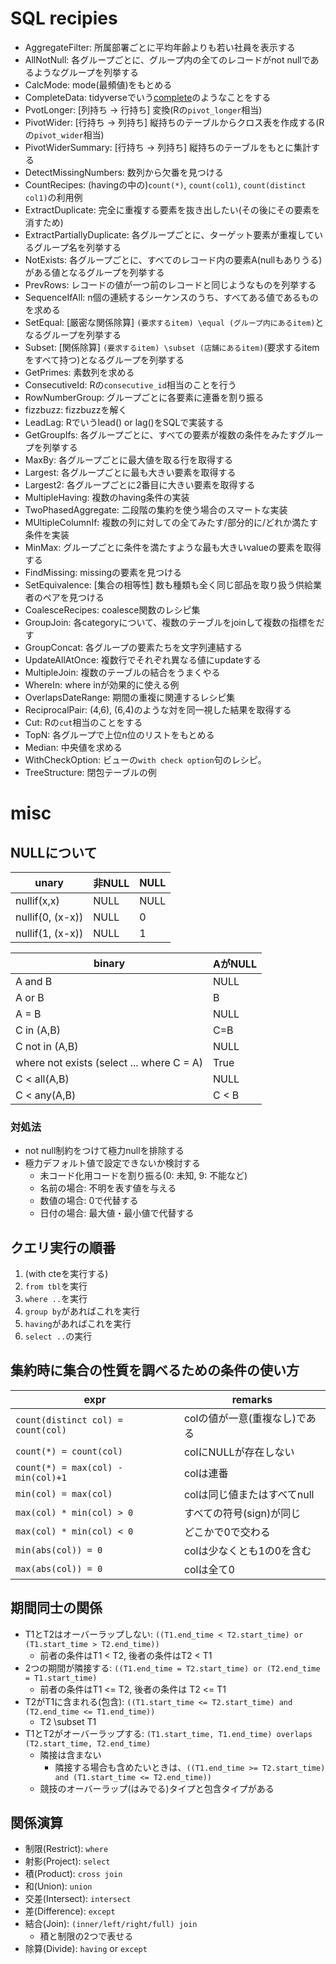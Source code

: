 # SQL recipies

+ AggregateFilter: 所属部署ごとに平均年齢よりも若い社員を表示する
+ AllNotNull: 各グループごとに、グループ内の全てのレコードがnot nullであるようなグループを列挙する
+ CalcMode: mode(最頻値)をもとめる
+ CompleteData: tidyverseでいう[complete](https://tidyr.tidyverse.org/reference/complete.html)のようなことをする
+ PvotLonger: [列持ち -> 行持ち] 変換(Rの`pivot_longer`相当)
+ PivotWider: [行持ち -> 列持ち] 縦持ちのテーブルからクロス表を作成する(Rの`pivot_wider`相当)
+ PivotWiderSummary: [行持ち -> 列持ち] 縦持ちのテーブルをもとに集計する
+ DetectMissingNumbers: 数列から欠番を見つける
+ CountRecipes: (havingの中の)`count(*)`, `count(col1)`, `count(distinct col1)`の利用例
+ ExtractDuplicate: 完全に重複する要素を抜き出したい(その後にその要素を消すため)
+ ExtractPartiallyDuplicate: 各グループごとに、ターゲット要素が重複しているグループ名を列挙する
+ NotExists: 各グループごとに、すべてのレコード内の要素A(nullもありうる)がある値となるグループを列挙する
+ PrevRows: レコードの値が一つ前のレコードと同じようなものを列挙する
+ SequenceIfAll: n個の連続するシーケンスのうち、すべてある値であるものを求める
+ SetEqual: [厳密な関係除算] `(要求するitem) \equal (グループ内にあるitem)`となるグループを列挙する
+ Subset: [関係除算] `(要求するitem) \subset (店舗にあるitem)`(要求するitemをすべて持つ)となるグループを列挙する
+ GetPrimes: 素数列を求める
+ ConsecutiveId: Rの`consecutive_id`相当のことを行う
+ RowNumberGroup: グループごとに各要素に連番を割り振る
+ fizzbuzz: fizzbuzzを解く
+ LeadLag: Rでいうlead() or lag()をSQLで実装する
+ GetGroupIfs: 各グループごとに、すべての要素が複数の条件をみたすグループを列挙する
+ MaxBy: 各グループごとに最大値を取る行を取得する
+ Largest: 各グループごとに最も大きい要素を取得する
+ Largest2: 各グループごとに2番目に大きい要素を取得する
+ MultipleHaving: 複数のhaving条件の実装
+ TwoPhasedAggregate: 二段階の集約を使う場合のスマートな実装
+ MUltipleColumnIf: 複数の列に対しての全てみたす/部分的に/どれか満たす条件を実装
+ MinMax: グループごとに条件を満たすような最も大きいvalueの要素を取得する
+ FindMissing: missingの要素を見つける
+ SetEquivalence: [集合の相等性] 数も種類も全く同じ部品を取り扱う供給業者のペアを見つける
+ CoalesceRecipes: coalesce関数のレシピ集
+ GroupJoin: 各categoryについて、複数のテーブルをjoinして複数の指標をだす
+ GroupConcat: 各グループの要素たちを文字列連結する
+ UpdateAllAtOnce: 複数行でそれぞれ異なる値にupdateする
+ MultipleJoin: 複数のテーブルの結合をうまくやる
+ WhereIn: where inが効果的に使える例
+ OverlapsDateRange: 期間の重複に関連するレシピ集
+ ReciprocalPair: (4,6), (6,4)のような対を同一視した結果を取得する
+ Cut: Rの`cut`相当のことをする
+ TopN: 各グループで上位n位のリストをもとめる
+ Median: 中央値を求める
+ WithCheckOption: ビューの`with check option`句のレシピ。
+ TreeStructure: 閉包テーブルの例

# misc

## NULLについて

| unary | 非NULL | NULL |
| --- | --- | --- |
| nullif(x,x) | NULL | NULL |
| nullif(0, (x-x)) | NULL | 0 |
| nullif(1, (x-x)) | NULL | 1 |

| binary | AがNULL |
| --- | --- |
| A and B | NULL |
| A or B | B |
| A = B | NULL |
| C in (A,B) | C=B |
| C not in (A,B) | NULL |
| where not exists (select ... where C = A) | True |
| C < all(A,B) | NULL |
| C < any(A,B) | C < B |

### 対処法
+ not null制約をつけて極力nullを排除する
+ 極力デフォルト値で設定できないか検討する
    + 未コード化用コードを割り振る(0: 未知, 9: 不能など)
    + 名前の場合: 不明を表す値を与える
    + 数値の場合: 0で代替する
    + 日付の場合: 最大値・最小値で代替する
 
## クエリ実行の順番

1. (with cteを実行する)
2. `from tbl`を実行
3. `where ..`を実行
4. `group by`があればこれを実行
5. `having`があればこれを実行
6. `select ..`の実行

## 集約時に集合の性質を調べるための条件の使い方

|expr|remarks|
|---|---|
|`count(distinct col) = count(col)`|colの値が一意(重複なし)である|
|`count(*) = count(col)`|colにNULLが存在しない|
|`count(*) = max(col) - min(col)+1`|colは連番|
|`min(col) = max(col)`|colは同じ値またはすべてnull|
|`max(col) * min(col) > 0`|すべての符号(sign)が同じ|
|`max(col) * min(col) < 0`|どこかで0で交わる|
|`min(abs(col)) = 0`|colは少なくとも1の0を含む|
|`max(abs(col)) = 0`|colは全て0|

## 期間同士の関係

+ T1とT2はオーバーラップしない: `((T1.end_time < T2.start_time) or (T1.start_time > T2.end_time))`
    + 前者の条件はT1 < T2, 後者の条件はT2 < T1
+ 2つの期間が隣接する: `((T1.end_time = T2.start_time) or (T2.end_time = T1.start_time)`
    + 前者の条件はT1 <= T2, 後者の条件は T2 <= T1
+ T2がT1に含まれる(包含): `((T1.start_time <= T2.start_time) and (T2.end_time <= T1.end_time))`
    + T2 \subset T1
+ T1とT2がオーバーラップする: `(T1.start_time, T1.end_time) overlaps (T2.start_time, T2.end_time)`
    + 隣接は含まない
        + 隣接する場合も含めたいときは、`((T1.end_time >= T2.start_time) and (T1.start_time <= T2.end_time))`
    + 競技のオーバーラップ(はみでる)タイプと包含タイプがある
 
## 関係演算
+ 制限(Restrict): `where`
+ 射影(Project): `select`
+ 積(Product): `cross join`
+ 和(Union): `union`
+ 交差(Intersect): `intersect`
+ 差(Difference): `except`
+ 結合(Join): `(inner/left/right/full) join`
    + 積と制限の2つで表せる
+ 除算(Divide): `having` or `except`